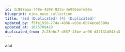 ```yaml
---
id: 3c888aaa-f48e-4d98-923a-4e905befe80a
blueprint: eine_neue_collection
title: 'asd (Duplicated) (4) (Duplicated)'
updated_by: f5fe1958-774a-4886-a03e-0b74ece8600a
updated_at: 1675709429
duplicated_from: 2c28e6c7-d557-45be-ae96-d3f131d543a3
---
```

asd